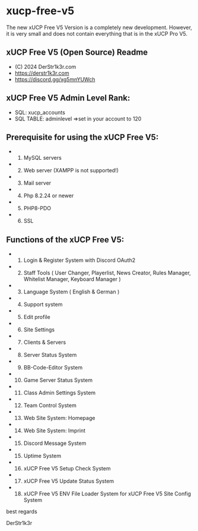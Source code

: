 # xucp-free-v5
The new xUCP Free V5 Version is a completely new development. 
However, it is very small and does not contain everything that is in the xUCP Pro V5.

## xUCP Free V5 (Open Source) Readme
*  (C) 2024 DerStr1k3r.com
*  https://derstr1k3r.com
*  https://discord.gg/xg5mnYUWch

## xUCP Free V5 Admin Level Rank:
*  SQL: xucp_accounts
*  SQL TABLE: adminlevel =>set in your account to 120

## Prerequisite for using the xUCP Free V5:
*  1. MySQL servers
*  2. Web server (XAMPP is not supported!)
*  3. Mail server
*  4. Php 8.2.24 or newer
*  5. PHP8-PDO
*  6. SSL

## Functions of the xUCP Free V5:
*  1. Login & Register System with Discord OAuth2
*  2. Staff Tools ( User Changer, Playerlist, News Creator, Rules Manager, Whitelist Manager, Keyboard Manager )
*  3. Language System ( English & German )
*  4. Support system
*  5. Edit profile
*  6. Site Settings
*  7. Clients & Servers
*  8. Server Status System
*  9. BB-Code-Editor System
* 10. Game Server Status System
* 11. Class Admin Settings System
* 12. Team Control System
* 13. Web Site System: Homepage
* 14. Web Site System: Imprint
* 15. Discord Message System
* 15. Uptime System
* 16. xUCP Free V5 Setup Check System
* 17. xUCP Free V5 Update Status System
* 18. xUCP Free V5 ENV File Loader System for xUCP Free V5 Site Config System
  

best regards

DerStr1k3r
